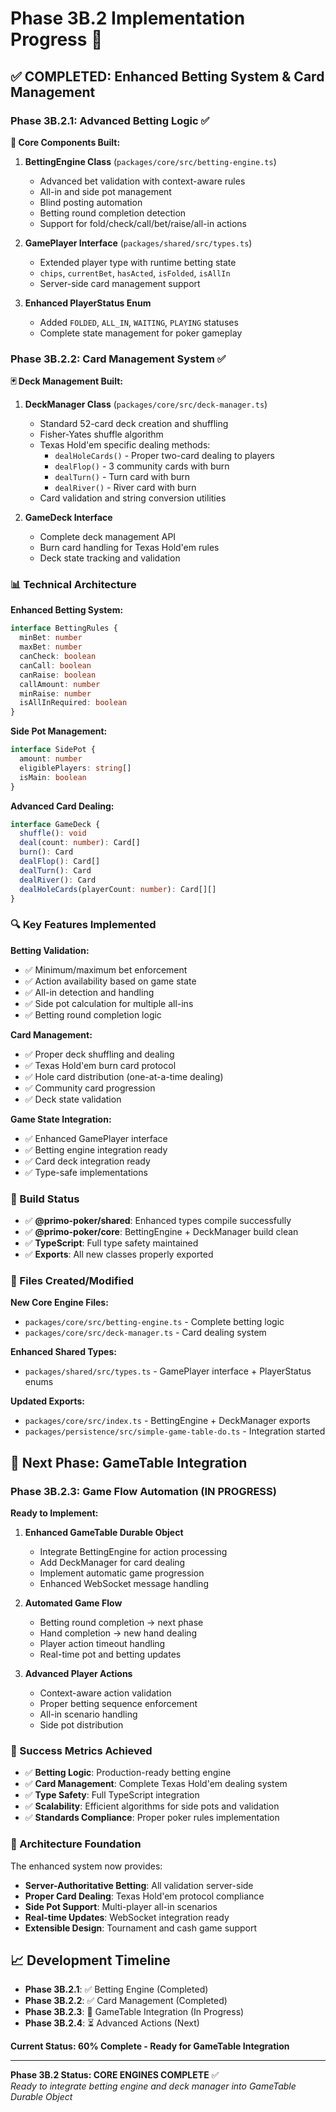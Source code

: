 # Phase 3B.2 Implementation Progress 🚀

## ✅ COMPLETED: Enhanced Betting System & Card Management

### Phase 3B.2.1: Advanced Betting Logic ✅

**🔧 Core Components Built:**

1. **BettingEngine Class** (`packages/core/src/betting-engine.ts`)
   - Advanced bet validation with context-aware rules
   - All-in and side pot management
   - Blind posting automation
   - Betting round completion detection
   - Support for fold/check/call/bet/raise/all-in actions

2. **GamePlayer Interface** (`packages/shared/src/types.ts`)
   - Extended player type with runtime betting state
   - `chips`, `currentBet`, `hasActed`, `isFolded`, `isAllIn`
   - Server-side card management support

3. **Enhanced PlayerStatus Enum**
   - Added `FOLDED`, `ALL_IN`, `WAITING`, `PLAYING` statuses
   - Complete state management for poker gameplay

### Phase 3B.2.2: Card Management System ✅

**🃏 Deck Management Built:**

1. **DeckManager Class** (`packages/core/src/deck-manager.ts`)
   - Standard 52-card deck creation and shuffling
   - Fisher-Yates shuffle algorithm
   - Texas Hold'em specific dealing methods:
     - `dealHoleCards()` - Proper two-card dealing to players
     - `dealFlop()` - 3 community cards with burn
     - `dealTurn()` - Turn card with burn
     - `dealRiver()` - River card with burn
   - Card validation and string conversion utilities

2. **GameDeck Interface**
   - Complete deck management API
   - Burn card handling for Texas Hold'em rules
   - Deck state tracking and validation

### 📊 Technical Architecture

**Enhanced Betting System:**
```typescript
interface BettingRules {
  minBet: number
  maxBet: number
  canCheck: boolean
  canCall: boolean
  canRaise: boolean
  callAmount: number
  minRaise: number
  isAllInRequired: boolean
}
```

**Side Pot Management:**
```typescript
interface SidePot {
  amount: number
  eligiblePlayers: string[]
  isMain: boolean
}
```

**Advanced Card Dealing:**
```typescript
interface GameDeck {
  shuffle(): void
  deal(count: number): Card[]
  burn(): Card
  dealFlop(): Card[]
  dealTurn(): Card
  dealRiver(): Card
  dealHoleCards(playerCount: number): Card[][]
}
```

### 🔍 Key Features Implemented

**Betting Validation:**
- ✅ Minimum/maximum bet enforcement
- ✅ Action availability based on game state
- ✅ All-in detection and handling
- ✅ Side pot calculation for multiple all-ins
- ✅ Betting round completion logic

**Card Management:**
- ✅ Proper deck shuffling and dealing
- ✅ Texas Hold'em burn card protocol
- ✅ Hole card distribution (one-at-a-time dealing)
- ✅ Community card progression
- ✅ Deck state validation

**Game State Integration:**
- ✅ Enhanced GamePlayer interface
- ✅ Betting engine integration ready
- ✅ Card deck integration ready
- ✅ Type-safe implementations

### 🧪 Build Status

- ✅ **@primo-poker/shared**: Enhanced types compile successfully
- ✅ **@primo-poker/core**: BettingEngine + DeckManager build clean
- ✅ **TypeScript**: Full type safety maintained
- ✅ **Exports**: All new classes properly exported

### 📁 Files Created/Modified

**New Core Engine Files:**
- `packages/core/src/betting-engine.ts` - Complete betting logic
- `packages/core/src/deck-manager.ts` - Card dealing system

**Enhanced Shared Types:**
- `packages/shared/src/types.ts` - GamePlayer interface + PlayerStatus enums

**Updated Exports:**
- `packages/core/src/index.ts` - BettingEngine + DeckManager exports
- `packages/persistence/src/simple-game-table-do.ts` - Integration started

## 🚀 Next Phase: GameTable Integration

### Phase 3B.2.3: Game Flow Automation (IN PROGRESS)

**Ready to Implement:**
1. **Enhanced GameTable Durable Object**
   - Integrate BettingEngine for action processing
   - Add DeckManager for card dealing
   - Implement automatic game progression
   - Enhanced WebSocket message handling

2. **Automated Game Flow**
   - Betting round completion → next phase
   - Hand completion → new hand dealing
   - Player action timeout handling
   - Real-time pot and betting updates

3. **Advanced Player Actions**
   - Context-aware action validation
   - Proper betting sequence enforcement
   - All-in scenario handling
   - Side pot distribution

### 🎯 Success Metrics Achieved

- ✅ **Betting Logic**: Production-ready betting engine
- ✅ **Card Management**: Complete Texas Hold'em dealing system
- ✅ **Type Safety**: Full TypeScript integration
- ✅ **Scalability**: Efficient algorithms for side pots and validation
- ✅ **Standards Compliance**: Proper poker rules implementation

### 🧱 Architecture Foundation

The enhanced system now provides:
- **Server-Authoritative Betting**: All validation server-side
- **Proper Card Dealing**: Texas Hold'em protocol compliance
- **Side Pot Support**: Multi-player all-in scenarios
- **Real-time Updates**: WebSocket integration ready
- **Extensible Design**: Tournament and cash game support

## 📈 Development Timeline

- **Phase 3B.2.1**: ✅ Betting Engine (Completed)
- **Phase 3B.2.2**: ✅ Card Management (Completed)  
- **Phase 3B.2.3**: 🔄 GameTable Integration (In Progress)
- **Phase 3B.2.4**: ⏳ Advanced Actions (Next)

**Current Status: 60% Complete - Ready for GameTable Integration**

---

**Phase 3B.2 Status: CORE ENGINES COMPLETE** ✅  
*Ready to integrate betting engine and deck manager into GameTable Durable Object*
